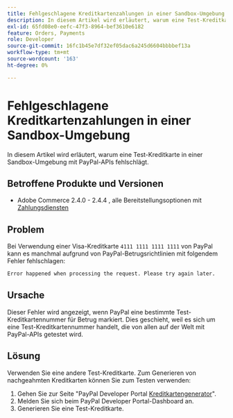 ```yaml
---
title: Fehlgeschlagene Kreditkartenzahlungen in einer Sandbox-Umgebung
description: In diesem Artikel wird erläutert, warum eine Test-Kreditkarte in einer Sandbox-Umgebung mit PayPal-APIs fehlschlägt.
exl-id: 65fd08e0-eefc-47f3-8964-bef3610e6182
feature: Orders, Payments
role: Developer
source-git-commit: 16fc1b45e7df32ef05dac6a245d6604bbbbef13a
workflow-type: tm+mt
source-wordcount: '163'
ht-degree: 0%

---
```


# Fehlgeschlagene Kreditkartenzahlungen in einer Sandbox-Umgebung

In diesem Artikel wird erläutert, warum eine Test-Kreditkarte in einer Sandbox-Umgebung mit PayPal-APIs fehlschlägt.

## Betroffene Produkte und Versionen


* Adobe Commerce 2.4.0 - 2.4.4 , alle Bereitstellungsoptionen mit [Zahlungsdiensten](https://marketplace.magento.com/magento-payment-services.html)

## Problem

Bei Verwendung einer Visa-Kreditkarte `4111 1111 1111 1111` von PayPal kann es manchmal aufgrund von PayPal-Betrugsrichtlinien mit folgendem Fehler fehlschlagen:

```bash
Error happened when processing the request. Please try again later.
```

## Ursache

Dieser Fehler wird angezeigt, wenn PayPal eine bestimmte Test-Kreditkartennummer für Betrug markiert. Dies geschieht, weil es sich um eine Test-Kreditkartennummer handelt, die von allen auf der Welt mit PayPal-APIs getestet wird.

## Lösung

Verwenden Sie eine andere Test-Kreditkarte. Zum Generieren von nachgeahmten Kreditkarten können Sie zum Testen verwenden:

1. Gehen Sie zur Seite &quot;PayPal Developer Portal [Kreditkartengenerator](https://developer.paypal.com/api/rest/sandbox/card-testing/#link-creditcardgenerator)&quot;.
1. Melden Sie sich beim PayPal Developer Portal-Dashboard an.
1. Generieren Sie eine Test-Kreditkarte.
